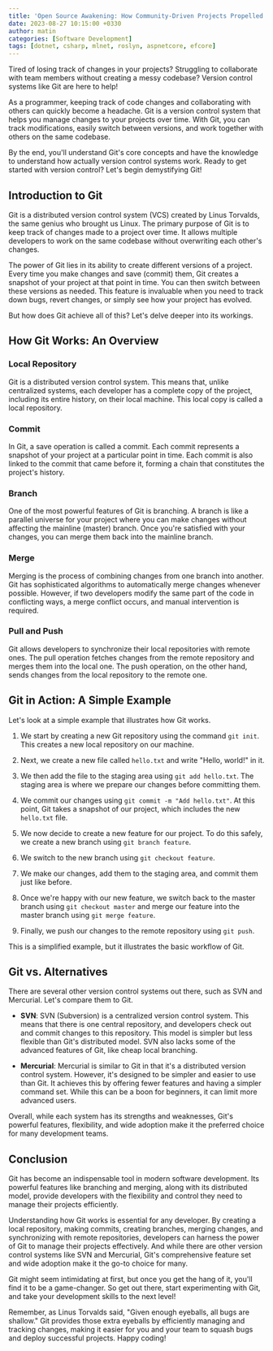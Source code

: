 ```yaml
---
title: 'Open Source Awakening: How Community-Driven Projects Propelled .NET to Greatness'
date: 2023-08-27 10:15:00 +0330
author: matin
categories: [Software Development]
tags: [dotnet, csharp, mlnet, roslyn, aspnetcore, efcore]
---
```


Tired of losing track of changes in your projects? Struggling to collaborate with team members without creating a messy codebase? Version control systems like Git are here to help!

As a programmer, keeping track of code changes and collaborating with others can quickly become a headache. Git is a version control system that helps you manage changes to your projects over time. With Git, you can track modifications, easily switch between versions, and work together with others on the same codebase.

By the end, you'll understand Git's core concepts and have the knowledge to understand how actually version control systems work. Ready to get started with version control? Let's begin demystifying Git!

## Introduction to Git

Git is a distributed version control system (VCS) created by Linus Torvalds, the same genius who brought us Linux. The primary purpose of Git is to keep track of changes made to a project over time. It allows multiple developers to work on the same codebase without overwriting each other's changes.

The power of Git lies in its ability to create different versions of a project. Every time you make changes and save (commit) them, Git creates a snapshot of your project at that point in time. You can then switch between these versions as needed. This feature is invaluable when you need to track down bugs, revert changes, or simply see how your project has evolved.

But how does Git achieve all of this? Let's delve deeper into its workings.

## How Git Works: An Overview

### Local Repository

Git is a distributed version control system. This means that, unlike centralized systems, each developer has a complete copy of the project, including its entire history, on their local machine. This local copy is called a local repository.

### Commit

In Git, a save operation is called a commit. Each commit represents a snapshot of your project at a particular point in time. Each commit is also linked to the commit that came before it, forming a chain that constitutes the project's history.

### Branch

One of the most powerful features of Git is branching. A branch is like a parallel universe for your project where you can make changes without affecting the mainline (master) branch. Once you're satisfied with your changes, you can merge them back into the mainline branch.

### Merge

Merging is the process of combining changes from one branch into another. Git has sophisticated algorithms to automatically merge changes whenever possible. However, if two developers modify the same part of the code in conflicting ways, a merge conflict occurs, and manual intervention is required.

### Pull and Push

Git allows developers to synchronize their local repositories with remote ones. The pull operation fetches changes from the remote repository and merges them into the local one. The push operation, on the other hand, sends changes from the local repository to the remote one.

## Git in Action: A Simple Example

Let's look at a simple example that illustrates how Git works.

1. We start by creating a new Git repository using the command `git init`. This creates a new local repository on our machine.

2. Next, we create a new file called `hello.txt` and write "Hello, world!" in it.

3. We then add the file to the staging area using `git add hello.txt`. The staging area is where we prepare our changes before committing them.

4. We commit our changes using `git commit -m "Add hello.txt"`. At this point, Git takes a snapshot of our project, which includes the new `hello.txt` file.

5. We now decide to create a new feature for our project. To do this safely, we create a new branch using `git branch feature`.

6. We switch to the new branch using `git checkout feature`.

7. We make our changes, add them to the staging area, and commit them just like before.

8. Once we're happy with our new feature, we switch back to the master branch using `git checkout master` and merge our feature into the master branch using `git merge feature`.

9. Finally, we push our changes to the remote repository using `git push`.

This is a simplified example, but it illustrates the basic workflow of Git.

## Git vs. Alternatives

There are several other version control systems out there, such as SVN and Mercurial. Let's compare them to Git.

- **SVN**: SVN (Subversion) is a centralized version control system. This means that there is one central repository, and developers check out and commit changes to this repository. This model is simpler but less flexible than Git's distributed model. SVN also lacks some of the advanced features of Git, like cheap local branching.

- **Mercurial**: Mercurial is similar to Git in that it's a distributed version control system. However, it's designed to be simpler and easier to use than Git. It achieves this by offering fewer features and having a simpler command set. While this can be a boon for beginners, it can limit more advanced users.

Overall, while each system has its strengths and weaknesses, Git's powerful features, flexibility, and wide adoption make it the preferred choice for many development teams.

## Conclusion

Git has become an indispensable tool in modern software development. Its powerful features like branching and merging, along with its distributed model, provide developers with the flexibility and control they need to manage their projects efficiently.

Understanding how Git works is essential for any developer. By creating a local repository, making commits, creating branches, merging changes, and synchronizing with remote repositories, developers can harness the power of Git to manage their projects effectively. And while there are other version control systems like SVN and Mercurial, Git's comprehensive feature set and wide adoption make it the go-to choice for many.

Git might seem intimidating at first, but once you get the hang of it, you'll find it to be a game-changer. So get out there, start experimenting with Git, and take your development skills to the next level!

Remember, as Linus Torvalds said, "Given enough eyeballs, all bugs are shallow." Git provides those extra eyeballs by efficiently managing and tracking changes, making it easier for you and your team to squash bugs and deploy successful projects. Happy coding!
